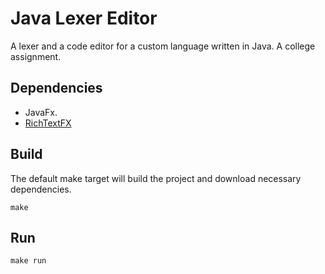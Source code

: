 # Java Lexer Editor

A lexer and a code editor for a custom language written in Java. A college assignment.

## Dependencies

- JavaFx.
- [RichTextFX](https://github.com/FXMisc/RichTextFX)

## Build

The default make target will build the project and download necessary dependencies.

```
make
```

## Run

```
make run
```
